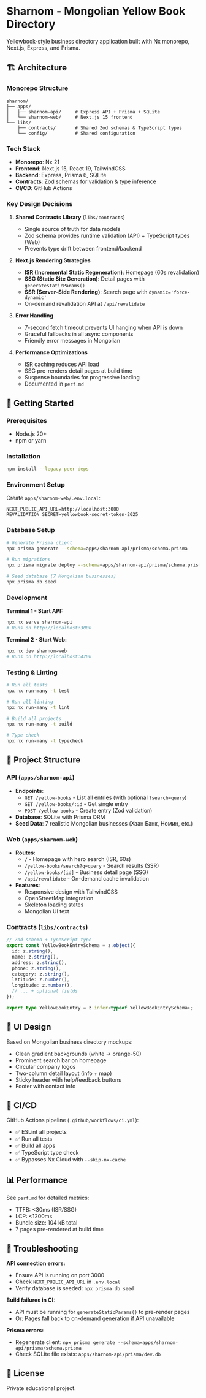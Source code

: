# Sharnom - Mongolian Yellow Book Directory

Yellowbook-style business directory application built with Nx monorepo, Next.js, Express, and Prisma.

## 🏗️ Architecture

### Monorepo Structure
```
sharnom/
├── apps/
│   ├── sharnom-api/     # Express API + Prisma + SQLite
│   └── sharnom-web/     # Next.js 15 frontend
└── libs/
    ├── contracts/       # Shared Zod schemas & TypeScript types
    └── config/          # Shared configuration
```

### Tech Stack
- **Monorepo**: Nx 21
- **Frontend**: Next.js 15, React 19, TailwindCSS
- **Backend**: Express, Prisma 6, SQLite
- **Contracts**: Zod schemas for validation & type inference
- **CI/CD**: GitHub Actions

### Key Design Decisions

1. **Shared Contracts Library** (`libs/contracts`)
   - Single source of truth for data models
   - Zod schema provides runtime validation (API) + TypeScript types (Web)
   - Prevents type drift between frontend/backend

2. **Next.js Rendering Strategies**
   - **ISR (Incremental Static Regeneration)**: Homepage (60s revalidation)
   - **SSG (Static Site Generation)**: Detail pages with `generateStaticParams()`
   - **SSR (Server-Side Rendering)**: Search page with `dynamic='force-dynamic'`
   - On-demand revalidation API at `/api/revalidate`

3. **Error Handling**
   - 7-second fetch timeout prevents UI hanging when API is down
   - Graceful fallbacks in all async components
   - Friendly error messages in Mongolian

4. **Performance Optimizations**
   - ISR caching reduces API load
   - SSG pre-renders detail pages at build time
   - Suspense boundaries for progressive loading
   - Documented in `perf.md`

## 🚀 Getting Started

### Prerequisites
- Node.js 20+
- npm or yarn

### Installation
```bash
npm install --legacy-peer-deps
```

### Environment Setup
Create `apps/sharnom-web/.env.local`:
```env
NEXT_PUBLIC_API_URL=http://localhost:3000
REVALIDATION_SECRET=yellowbook-secret-token-2025
```

### Database Setup
```bash
# Generate Prisma client
npx prisma generate --schema=apps/sharnom-api/prisma/schema.prisma

# Run migrations
npx prisma migrate deploy --schema=apps/sharnom-api/prisma/schema.prisma

# Seed database (7 Mongolian businesses)
npx prisma db seed
```

### Development

**Terminal 1 - Start API:**
```bash
npx nx serve sharnom-api
# Runs on http://localhost:3000
```

**Terminal 2 - Start Web:**
```bash
npx nx dev sharnom-web
# Runs on http://localhost:4200
```

### Testing & Linting
```bash
# Run all tests
npx nx run-many -t test

# Run all linting
npx nx run-many -t lint

# Build all projects
npx nx run-many -t build

# Type check
npx nx run-many -t typecheck
```

## 📁 Project Structure

### API (`apps/sharnom-api`)
- **Endpoints**:
  - `GET /yellow-books` - List all entries (with optional `?search=query`)
  - `GET /yellow-books/:id` - Get single entry
  - `POST /yellow-books` - Create entry (Zod validation)
- **Database**: SQLite with Prisma ORM
- **Seed Data**: 7 realistic Mongolian businesses (Хаан Банк, Номин, etc.)

### Web (`apps/sharnom-web`)
- **Routes**:
  - `/` - Homepage with hero search (ISR, 60s)
  - `/yellow-books/search?q=query` - Search results (SSR)
  - `/yellow-books/[id]` - Business detail page (SSG)
  - `/api/revalidate` - On-demand cache invalidation
- **Features**:
  - Responsive design with TailwindCSS
  - OpenStreetMap integration
  - Skeleton loading states
  - Mongolian UI text

### Contracts (`libs/contracts`)
```typescript
// Zod schema + TypeScript type
export const YellowBookEntrySchema = z.object({
  id: z.string(),
  name: z.string(),
  address: z.string(),
  phone: z.string(),
  category: z.string(),
  latitude: z.number(),
  longitude: z.number(),
  // ... + optional fields
});

export type YellowBookEntry = z.infer<typeof YellowBookEntrySchema>;
```

## 🎨 UI Design

Based on Mongolian business directory mockups:
- Clean gradient backgrounds (white → orange-50)
- Prominent search bar on homepage
- Circular company logos
- Two-column detail layout (info + map)
- Sticky header with help/feedback buttons
- Footer with contact info

## 🚦 CI/CD

GitHub Actions pipeline (`.github/workflows/ci.yml`):
- ✅ ESLint all projects
- ✅ Run all tests
- ✅ Build all apps
- ✅ TypeScript type check
- ✅ Bypasses Nx Cloud with `--skip-nx-cache`

## 📊 Performance

See `perf.md` for detailed metrics:
- TTFB: <30ms (ISR/SSG)
- LCP: <1200ms
- Bundle size: 104 kB total
- 7 pages pre-rendered at build time

## 🔧 Troubleshooting

**API connection errors:**
- Ensure API is running on port 3000
- Check `NEXT_PUBLIC_API_URL` in `.env.local`
- Verify database is seeded: `npx prisma db seed`

**Build failures in CI:**
- API must be running for `generateStaticParams()` to pre-render pages
- Or: Pages fall back to on-demand generation if API unavailable

**Prisma errors:**
- Regenerate client: `npx prisma generate --schema=apps/sharnom-api/prisma/schema.prisma`
- Check SQLite file exists: `apps/sharnom-api/prisma/dev.db`

## 📝 License

Private educational project.
